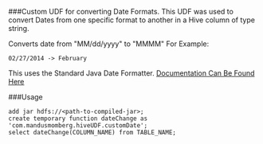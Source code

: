 ###Custom UDF for converting Date Formats.
This UDF was used to convert Dates from one specific format to another in a Hive column of type string.

Converts date from "MM/dd/yyyy" to "MMMM" 
For Example: 
```
02/27/2014 -> February
```

This uses the Standard Java Date Formatter. 
[Documentation Can Be Found Here](http://docs.oracle.com/javase/7/docs/api/java/text/SimpleDateFormat.html)

###Usage
```
add jar hdfs://<path-to-compiled-jar>;
create temporary function dateChange as 'com.mandusmomberg.hiveUDF.customDate';
select dateChange(COLUMN_NAME) from TABLE_NAME;
```


